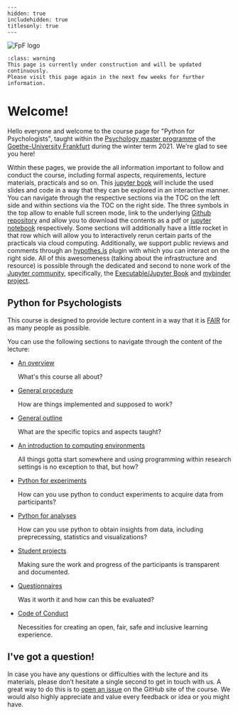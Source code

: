 
```{toctree}
---
hidden: true
includehidden: true
titlesonly: true
---
```

![FpF logo](static/fpf_logo.png)

```{admonition} About the content of this Jupyter Book
:class: warning
This page is currently under construction and will be updated continuously.
Please visit this page again in the next few weeks for further information.
```
# Welcome!

Hello everyone and welcome to the course page for "Python for Psychologists", taught
within the [Psychology master programme](https://www.goethe-university-frankfurt.de/51789866/Institute_of_Psychology?) of the [Goethe-University Frankfurt](https://www.goethe-university-frankfurt.de/en) during the winter term 2021. We're glad to see you here!

Within these pages, we provide the all information important to follow and conduct the course, including formal aspects, requirements, lecture materials, practicals and so on.  This [jupyter book](https://jupyterbook.org/intro.html) will include the used slides and code in a way that they can be explored in an interactive manner. You can navigate through the respective sections via the TOC on the left side and within sections via the TOC on the right side. The three symbols in the top allow to enable full screen mode, link to the underlying [Github repository]() and allow you to download the contents as a pdf or [jupyter notebook]() respectively. Some sections will additionally have a little rocket in that row which will allow you to interactively rerun certain parts of the practicals via cloud computing. Additionally, we support public reviews and comments through an [hypothes.is]() plugin with which you can interact on the right side. All of this awesomeness (talking about the infrastructure and resource) is possible through the dedicated and second to none work of the [Jupyter community](https://jupyter.org/), specifically, the [Executable/Jupyter Book](https://executablebooks.org/en/latest/) and [mybinder project](https://mybinder.org/).

## Python for Psychologists

This course is designed to provide lecture content in a way that it 
is [FAIR](https://en.wikipedia.org/wiki/FAIR_data) for as
many people as possible.

You can use the following sections to navigate through the content of the lecture:

* [An overview]()

   What's this course all about?

* [General procedure]()

   How are things implemented and supposed to work? 

* [General outline]()

   What are the specific topics and aspects taught?

* [An introduction to computing environments]()

   All things gotta start somewhere and using programming within research settings is no exception to
   that, but how?

* [Python for experiments]()

   How can you use python to conduct experiments to acquire data from participants? 

* [Python for analyses]()

   How can you use python to obtain insights from data, including preprecessing, statistics and visualizations? 

* [Student projects]()

   Making sure the work and progress of the participants is transparent and
   documented.

* [Questionnaires]()

   Was it worth it and how can this be evaluated?

* [Code of Conduct]()

   Necessities for creating an open, fair, safe and inclusive learning
   experience.

## I've got a question!

In case you have any questions or difficulties with the lecture and its materials, please don’t hesitate a single second to get in touch with us. A great way to do this is to [open an issue](https://github.com/PeerHerholz/Python_for_Psychologists_Winter2021/issues) on the
GitHub site of the course. We would also highly appreciate and value every feedback or idea or you might have.
